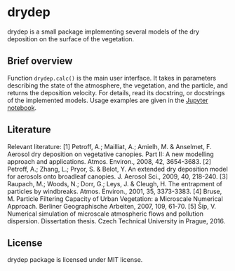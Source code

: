 
drydep
======

drydep is a small package implementing several models of the dry deposition
on the surface of the vegetation.

Brief overview
--------------

Function `drydep.calc()` is the main user interface. It takes in
parameters describing the state of the atmosphere, the vegetation,
and the particle, and returns the deposition velocity.
For details, read its docstring, or docstrings of the implemented models.
Usage examples are given in the [Jupyter notebook](examples.ipynb).


Literature
----------
Relevant literature:
[1] Petroff, A.; Mailliat, A.; Amielh, M. & Anselmet, F. Aerosol dry deposition
on vegetative canopies. Part II: A new modelling approach and applications.
Atmos. Environ., 2008, 42, 3654-3683.
[2] Petroff, A.; Zhang, L.; Pryor, S. & Belot, Y. An extended dry deposition
model for aerosols onto broadleaf canopies. J. Aerosol Sci., 2009, 40, 218-240.
[3] Raupach, M.; Woods, N.; Dorr, G.; Leys, J. & Cleugh, H. The entrapment
of particles by windbreaks. Atmos. Environ., 2001, 35, 3373-3383.
[4] Bruse, M. Particle Filtering Capacity of Urban Vegetation: a Microscale
Numerical Approach. Berliner Geographische Arbeiten, 2007, 109, 61-70.
[5] Šíp, V. Numerical simulation of microscale atmospheric flows and pollution
dispersion. Dissertation thesis. Czech Technical University in Prague, 2016.



License
-------
drydep package is licensed under MIT license.
